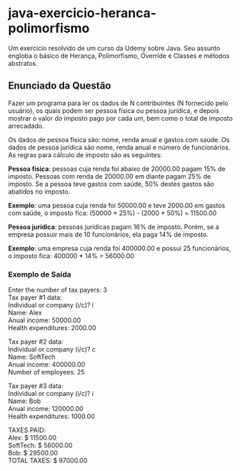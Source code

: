 # java-exercicio-heranca-polimorfismo
Um exercício resolvido de um curso da Udemy sobre Java. Seu assunto engloba o básico de Herança, Polimorfismo, Override e Classes e métodos abstratos.

## Enunciado da Questão

Fazer um programa para ler os dados de N contribuintes (N fornecido pelo usuário), os quais 
podem ser pessoa física ou pessoa jurídica, e depois mostrar o valor do imposto pago por cada um, 
bem como o total de imposto arrecadado.   

Os dados de pessoa física são: nome, renda anual e gastos com saúde. Os dados de pessoa jurídica 
são nome, renda anual e número de funcionários. As regras para cálculo de imposto são as 
seguintes:

**Pessoa física**: pessoas cuja renda foi abaixo de 20000.00 pagam 15% de imposto. Pessoas com 
renda de 20000.00 em diante pagam 25% de imposto. Se a pessoa teve gastos com saúde, 50% 
destes gastos são abatidos no imposto.  

**Exemplo**: uma pessoa cuja renda foi 50000.00 e teve 2000.00 em gastos com saúde, o imposto 
fica: (50000 * 25%) - (2000 * 50%) = 11500.00

**Pessoa jurídica**: pessoas jurídicas pagam 16% de imposto. Porém, se a empresa possuir mais de 10 
funcionários, ela paga 14% de imposto.  

**Exemplo**: uma empresa cuja renda foi 400000.00 e possui 25 funcionários, o imposto fica: 
400000 * 14% = 56000.00

### Exemplo de Saída

Enter the number of tax payers: 3  
Tax payer #1 data:  
Individual or company (i/c)? i  
Name: Alex  
Anual income: 50000.00  
Health expenditures: 2000.00  

Tax payer #2 data:  
Individual or company (i/c)? c  
Name: SoftTech  
Anual income: 400000.00  
Number of employees: 25  

Tax payer #3 data:  
Individual or company (i/c)? i  
Name: Bob  
Anual income: 120000.00  
Health expenditures: 1000.00  

TAXES PAID:  
Alex: $ 11500.00  
SoftTech: $ 56000.00  
Bob: $ 29500.00  
TOTAL TAXES: $ 97000.00  
